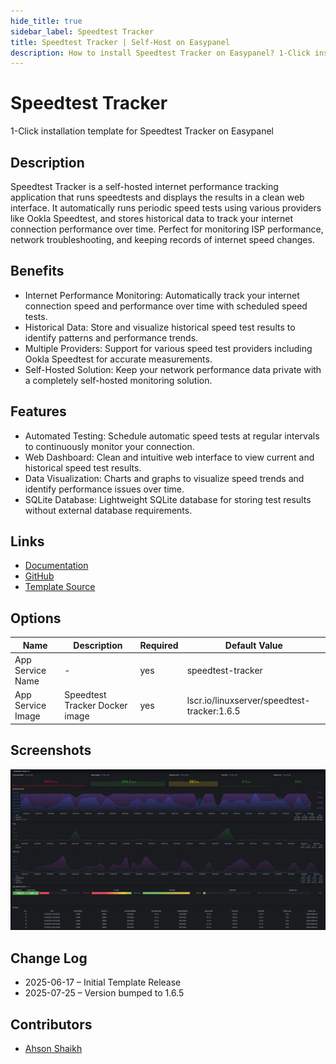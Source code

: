 ```yaml
---
hide_title: true
sidebar_label: Speedtest Tracker
title: Speedtest Tracker | Self-Host on Easypanel
description: How to install Speedtest Tracker on Easypanel? 1-Click installation template for Speedtest Tracker on Easypanel
---
```


<!-- generated -->

# Speedtest Tracker

1-Click installation template for Speedtest Tracker on Easypanel

## Description

Speedtest Tracker is a self-hosted internet performance tracking application that runs speedtests and displays the results in a clean web interface. It automatically runs periodic speed tests using various providers like Ookla Speedtest, and stores historical data to track your internet connection performance over time. Perfect for monitoring ISP performance, network troubleshooting, and keeping records of internet speed changes.

## Benefits

- Internet Performance Monitoring: Automatically track your internet connection speed and performance over time with scheduled speed tests.
- Historical Data: Store and visualize historical speed test results to identify patterns and performance trends.
- Multiple Providers: Support for various speed test providers including Ookla Speedtest for accurate measurements.
- Self-Hosted Solution: Keep your network performance data private with a completely self-hosted monitoring solution.

## Features

- Automated Testing: Schedule automatic speed tests at regular intervals to continuously monitor your connection.
- Web Dashboard: Clean and intuitive web interface to view current and historical speed test results.
- Data Visualization: Charts and graphs to visualize speed trends and identify performance issues over time.
- SQLite Database: Lightweight SQLite database for storing test results without external database requirements.

## Links

- [Documentation](https://docs.speedtest-tracker.dev/)
- [GitHub](https://github.com/alexjustesen/speedtest-tracker)
- [Template Source](https://github.com/easypanel-io/templates/tree/main/templates/speedtest-tracker)

## Options

Name | Description | Required | Default Value
-|-|-|-
App Service Name | - | yes | speedtest-tracker
App Service Image | Speedtest Tracker Docker image | yes | lscr.io/linuxserver/speedtest-tracker:1.6.5

## Screenshots

![Speedtest Tracker Screenshot](./assets/screenshot.png)

## Change Log

- 2025-06-17 – Initial Template Release
- 2025-07-25 – Version bumped to 1.6.5

## Contributors

- [Ahson Shaikh](https://github.com/Ahson-Shaikh)
